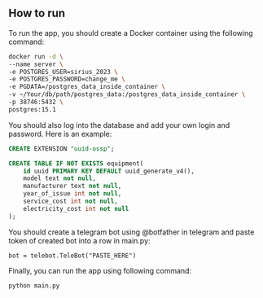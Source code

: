 ## How to run

To run the app, you should create a Docker container using the following command:

```sh
docker run -d \
--name server \
-e POSTGRES_USER=sirius_2023 \
-e POSTGRES_PASSWORD=change_me \
-e PGDATA=/postgres_data_inside_container \
-v ~/Your/db/path/postgres_data:/postgres_data_inside_container \
-p 38746:5432 \
postgres:15.1
```

You should also log into the database and add your own login and password. Here is an example:

```sql
CREATE EXTENSION "uuid-ossp";

CREATE TABLE IF NOT EXISTS equipment(
    id uuid PRIMARY KEY DEFAULT uuid_generate_v4(),
    model text not null,
    manufacturer text not null,
    year_of_issue int not null,
    service_cost int not null,
    electricity_cost int not null
);
```
You should create a telegram bot using @botfather in telegram and paste token of created bot into a row in main.py:
```
bot = telebot.TeleBot("PASTE_HERE")
```
Finally, you can run the app using following command:
```
python main.py
```